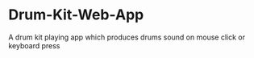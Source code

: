 # Drum-Kit-Web-App
A drum kit playing app which produces drums sound on mouse click or keyboard press
